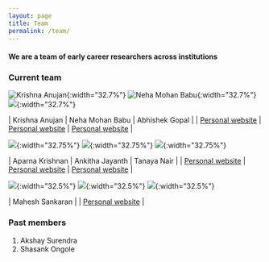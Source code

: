 ```yaml
---
layout: page
title: Team
permalink: /team/
---
```


#### We are a team of early career researchers across institutions

### Current team

![Krishna Anujan](assets/krishna_anujan.jpeg){:width="32.7%"} ![Neha Mohan Babu](assets/nmb.jpg){:width="32.7%"} ![](assets/abhishek_gopal.jpg){:width="32.7%"}

| Krishna Anujan   | Neha Mohan Babu | Abhishek Gopal     |
| [Personal website](https://krishnaanujan.weebly.com)   | [Personal website](https://neha-mohanbabu.weebly.com/)        | [Personal website](https://sites.google.com/view/jahnavijoshi/team/phd-students?authuser=0#h.f6hb7mex66e5)      |

![](assets/aparna_krishnan.jpg){:width="32.75%"} ![](assets/ankitha_jayanth.jpg){:width="32.75%"} ![](assets/tanaya_nair.jpg){:width="32.75%"}

| Aparna Krishnan   | Ankitha Jayanth | Tanaya Nair     |
| [Personal website](https://krishnaanujan.weebly.com)   | [Personal website](https://neha-mohanbabu.weebly.com/)        | [Personal website](https://sites.google.com/view/jahnavijoshi/team/phd-students?authuser=0#h.f6hb7mex66e5)      |

![](assets/mahesh_sankaran.jpeg){:width="32.5%"} ![](assets/mahesh_sankaran.jpg){:width="32.5%"} ![](assets/mahesh_sankaran.jpeg){:width="32.5%"}

| Mahesh Sankaran   | 
| [Personal website](https://krishnaanujan.weebly.com)   | 

### Past members

1. Akshay Surendra
2. Shasank Ongole
